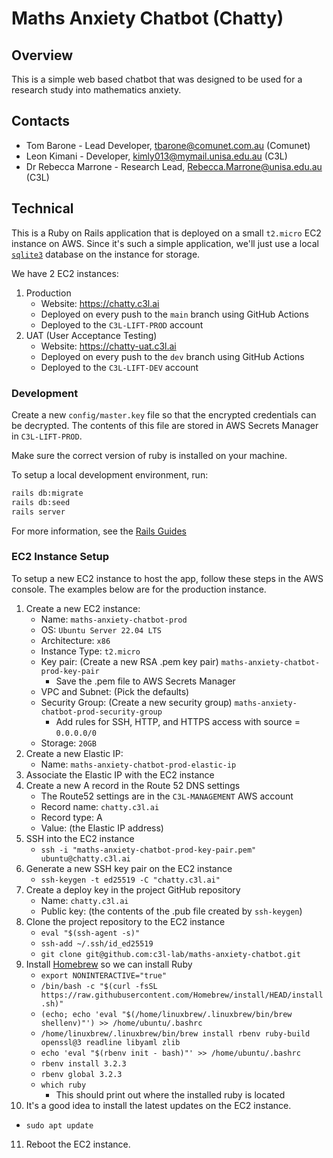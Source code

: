 # Maths Anxiety Chatbot (Chatty)

## Overview

This is a simple web based chatbot that was designed to be used for a research
study into mathematics anxiety.

## Contacts

- Tom Barone - Lead Developer, tbarone@comunet.com.au (Comunet)
- Leon Kimani - Developer, kimly013@mymail.unisa.edu.au (C3L)
- Dr Rebecca Marrone - Research Lead, Rebecca.Marrone@unisa.edu.au (C3L)

## Technical

This is a Ruby on Rails application that is deployed on a small `t2.micro` EC2
instance on AWS. Since it's such a simple application, we'll just use a local
[`sqlite3`](https://www.sqlite.org/) database on the instance for storage.

We have 2 EC2 instances:

1. Production
   - Website: https://chatty.c3l.ai
   - Deployed on every push to the `main` branch using GitHub Actions
   - Deployed to the `C3L-LIFT-PROD` account
2. UAT (User Acceptance Testing)
   - Website: https://chatty-uat.c3l.ai
   - Deployed on every push to the `dev` branch using GitHub Actions
   - Deployed to the `C3L-LIFT-DEV` account

### Development

Create a new `config/master.key` file so that the encrypted credentials can be
decrypted. The contents of this file are stored in AWS Secrets Manager in
`C3L-LIFT-PROD`.

Make sure the correct version of ruby is installed on your machine.

To setup a local development environment, run:

```bash
rails db:migrate
rails db:seed
rails server
```

For more information, see the [Rails Guides](https://guides.rubyonrails.org)

### EC2 Instance Setup

To setup a new EC2 instance to host the app, follow these steps in the AWS
console. The examples below are for the production instance.

1. Create a new EC2 instance:
   - Name: `maths-anxiety-chatbot-prod`
   - OS: `Ubuntu Server 22.04 LTS`
   - Architecture: `x86`
   - Instance Type: `t2.micro`
   - Key pair: (Create a new RSA .pem key pair)
     `maths-anxiety-chatbot-prod-key-pair`
     - Save the .pem file to AWS Secrets Manager
   - VPC and Subnet: (Pick the defaults)
   - Security Group: (Create a new security group)
     `maths-anxiety-chatbot-prod-security-group`
     - Add rules for SSH, HTTP, and HTTPS access with source = `0.0.0.0/0`
   - Storage: `20GB`
2. Create a new Elastic IP:
   - Name: `maths-anxiety-chatbot-prod-elastic-ip`
3. Associate the Elastic IP with the EC2 instance
4. Create a new A record in the Route 52 DNS settings
   - The Route52 settings are in the `C3L-MANAGEMENT` AWS account
   - Record name: `chatty.c3l.ai`
   - Record type: A
   - Value: (the Elastic IP address)
5. SSH into the EC2 instance
   - `ssh -i "maths-anxiety-chatbot-prod-key-pair.pem" ubuntu@chatty.c3l.ai`
6. Generate a new SSH key pair on the EC2 instance
   - `ssh-keygen -t ed25519 -C "chatty.c3l.ai"`
7. Create a deploy key in the project GitHub repository
   - Name: `chatty.c3l.ai`
   - Public key: (the contents of the .pub file created by `ssh-keygen`)
8. Clone the project repository to the EC2 instance
   - `eval "$(ssh-agent -s)"`
   - `ssh-add ~/.ssh/id_ed25519`
   - `git clone git@github.com:c3l-lab/maths-anxiety-chatbot.git`
9. Install [Homebrew](https://brew.sh/) so we can install Ruby
   - `export NONINTERACTIVE="true"`
   - `/bin/bash -c "$(curl -fsSL https://raw.githubusercontent.com/Homebrew/install/HEAD/install.sh)"`
   - `(echo; echo 'eval "$(/home/linuxbrew/.linuxbrew/bin/brew shellenv)"') >> /home/ubuntu/.bashrc`
   - `/home/linuxbrew/.linuxbrew/bin/brew install rbenv ruby-build openssl@3 readline libyaml zlib`
   - `echo 'eval "$(rbenv init - bash)"' >> /home/ubuntu/.bashrc`
   - `rbenv install 3.2.3`
   - `rbenv global 3.2.3`
   - `which ruby`
     - This should print out where the installed ruby is located
10. It's a good idea to install the latest updates on the EC2 instance.

- `sudo apt update`

11. Reboot the EC2 instance.
